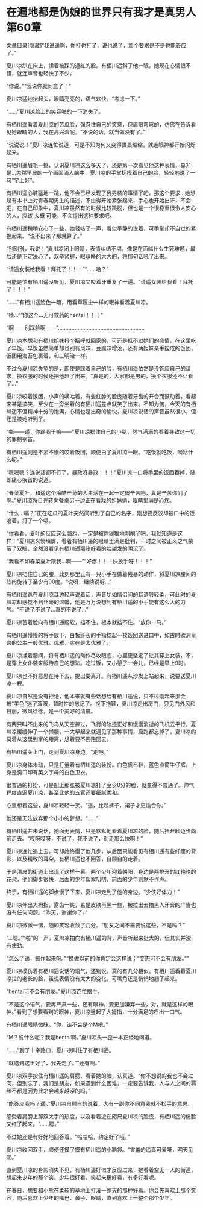 # 在遍地都是伪娘的世界只有我才是真男人 第60章

文章目录[隐藏]“我说遥啊，你打也打了，说也说了，那个要求是不是也能答应了。”

夏川凉趴在床上，揉着被踩的通红的脸。有栖川遥斜了他一眼，她现在心情很不错，就连声音也轻快了不少。

“你说。”“我说你就同意了！”

夏川凉猛地抬起头，眼睛亮亮的，语气欢快。“考虑一下。”

“……”夏川凉脸上的笑容啪的一下消失了。

有栖川遥看着夏川凉的苦瓜脸，强忍住自己的笑意，但眉眼弯弯的，仿佛在告诉看见她眼睛的人，我在高兴着呢。“不说的话，就当做没有了。”

“说说说！”夏川凉连忙说道，可是不知为何又变得畏畏缩缩，就连眼神都开始闪烁起来。

有栖川遥眉毛一挑，认识夏川凉这么多天了，还是第一次看见他这种表情，莫非是…忽然早晨的一个画面涌入脑中，夏川凉的手掌抚摸着自己的脸，轻轻地说了一句“早上好”。

有栖川遥心脏猛地一跳，他不会已经发现了我男装的事情了吧，那这个要求…她想起有本书上对青春期男生的描述，不由得开始紧张起来，手心也开始出汗，不会吧，在自己印象中，夏川凉虽然有的时候比较跳脱，但也是一个很稳重很令人安心的人，应该 大概 可能，不会提出这种要求吧。

有栖川遥稍稍安心了一些，她轻咳了一声，看似平静的说着，可手掌却不自觉的紧握起来。“说不出来？那就算了。”

“别别别，我说！”夏川凉闭上眼睛，表情纠结不堪，像是在面临什么生死难题，最后还是下定决心了，双拳紧握，眼睛睁的大大的，将那句话吼了出来。

“请遥女装给我看！拜托了！！！”“……哈？”

可能是怕有栖川遥没听见，夏川凉又咬着牙重复了一遍。“请遥女装给我看！拜托了！！！”

“……”有栖川遥脸色一暗，用看草履虫一样的眼神看着夏川凉。

“啧…”“你这个…无可救药的hentai！！！”

“啊——别踩脸啊——”…………………………………………………

夏川凉本想和有栖川姐妹打个招呼就回家的，可还是抵不过她们的盛情，在这里吃了早饭。早饭虽然简单却也别有风味，豆腐味增汤，还有两姐妹亲手捏成的饭团，饭团用海苔包裹着，和三明治一样。

不过令夏川凉失望的是，即使是踩着自己的脸，有栖川遥依然是没答应自己的请求，换衣服的时候还把他赶了出来。“真是的，大家都是男的，换个衣服还不让看了…”

夏川凉咬着饭团，小声的嘀咕着，有些红肿的脸庞随着牙齿的开合而鼓动着，看起来甚是搞笑，至少在一旁坐着的有栖川遥差点就笑了出来。不知为何，今天的有栖川遥不但精神十分的饱满，心情也是出奇的愉悦，夏川凉说话的声音虽然很小，但还是被她听到了。

“嘶——遥，你踢我干嘛——”夏川凉捂住自己的小腿，怨气满满的看着导致这一切的罪魁祸首。

有栖川遥则是不紧不慢的咬着饭团，顺便白了夏川凉一眼。“吃饭就吃饭，嘀咕什么呢。”

“嗯嗯嗯？连说话都不行了，暴政呀暴政！！！”夏川凉一口将手里的饭团吞掉，随即痛心疾首的说道。

“春菜夏叶，和遥这个冷酷严苛的人生活在一起一定很辛苦吧，真是辛苦你们了啊。”夏川凉将目光转向餐桌另一边正在看戏的姐妹俩，眼睛里满是心疼。

“什么…嗝？”正在吃瓜的夏叶突然间听到了自己的名字，刚想要反驳却被口中的饭呛着，打了一个嗝。

“你看看，夏叶的反应这么强烈，一定是被你狠狠地剥削了吧，我就知道是这样！”夏川凉义愤填膺，看着有栖川遥的眼睛里满是批判，一时之间被正义之气蒙蔽了双眼，全然没看见有栖川遥那张好看的脸越发的阴沉了。

“我看不如春菜夏叶跟我…啊——”“好疼！！！快放手呀！！！”

夏川凉捂住自己的腰，此刻那里正有一只小手在做着残暴的动作，将夏川凉腰间的软肉旋转了至少有90度。“说呀，继续说呀…”

有栖川遥趴在夏川凉耳边轻声说着话，声音犹如情侣间的耳语般轻柔，可此时的夏川凉却感觉不到丝毫的温馨，他是万万没想到有栖川遥的小手能有这么大的力气。“不说了不说了…真的不说了…”

夏川凉苦着脸向有栖川遥服软，挡不住，根本就挡不住。“放你一马。”

有栖川遥慢慢的将手放下，白皙纤长的手指捻起一枚饭团送进口中，如古时欧洲皇宫的公主一般优雅。优雅，实在是太优雅了。

夏川凉揉着腰间，将有栖川遥的动作尽收眼底，心里更坚定了让其穿上女装，不，是穿上女仆装来服侍自己的想法。吃过饭，又小憩了一会儿，已经是早上9时。

夏川凉也不好意思在待下去，提出要离开。有栖川遥从沙发上站起来，说要送夏川凉一程。

夏川凉自然是没有拒绝，他本来就有些话想给有栖川遥说，只不过刚起来那会被“美色”迷了双眼，暂时性的忘记了。换下拖鞋，夏川凉走出房门，只见门外风和日丽，微风徐徐，是一个美好的清晨。

有两只叫不出来的飞鸟从天空掠过，飞行的轨迹正好和慢慢消逝的飞机云平行。夏川凉缓缓伸了一个懒腰，一大早起来就遇见了那种事情，晨跑都忘掉了，夏川凉约莫着从这里到家的距离，想着要不要跑回去。

有栖川遥关上门，走到夏川凉身边。“走吧。”

夏川凉身体未动，只是打量着有栖川遥的装扮。白色帆布鞋，蓝色直筒牛仔裤，上身是胸口印有英文字母的白色卫衣。

很普通的打扮，可是配上那张被夏川凉打了至少8分的脸，就变得不普通了。帅气程度直逼夏川凉，甚至比他的五官还要细腻柔和。

心里想着这些，夏川凉轻轻一笑。“遥，比起裤子，裙子才更适合你。”

他还是无法放弃那个小小的梦想。“……”

有栖川遥并未说话，她面无表情，只是默默地看着夏川凉的脸，随后扭开脸迈步向前走去。“哎呀哎呀，不说了，我不说了，别走那么快啊！”

夏川凉连忙追上去，可却始终慢了他几步，从后面只能看见有栖川遥有些纤瘦的背影，以及精致的耳朵。有栖川遥也不回答，自顾自的走着。

于是清晨的街道上出现了这样一幕。两个少年迎着朝阳，身边是两排开的红艳艳的花朵，他们脚步很快，后面的少年絮絮叨叨，前面的少年则默不作声。

终于，有栖川遥的脚步慢了下来，夏川凉走到了他的身边。“少侠好体力！”

夏川凉伸出大拇指，露齿一笑，若是皮肤再黑一些，被拉出去拍黑人牙膏的广告也没有任何问题。“昨天，谢谢你了。”

夏川凉微微一愣，随即笑容收敛了几分。“朋友之间不需要说这些，不是吗？”

“…嗯。”“啪”的一声，夏川凉拍向有栖川遥的背，声音听起来挺大的，但其实并没有使劲。

“怎么了遥，振作起来呀。”“换做以前的你肯定会这样说：“变态可不会有朋友。””

夏川凉模仿着有栖川遥说话的语气，还别说，真的有几分相似。有栖川遥看着夏川凉拉的老长的脸，虽说表情没有太大的变化，可嘴角还是悄悄地翘了起来。

“hentai可不会有朋友。”夏川凉连忙摆手。

“不是这个语气，要再严肃一些，还有眼神，要更加嫌弃一些，对，就是这样的眼神。”看到了想要看到的眼神，夏川凉竖起了大拇指，十分满足的呼出一口气。

有栖川遥眼睛微眯。“你，该不会是个M吧。”

“M？说什么呢？我是hentai啊。”夏川凉头一歪一本正经地问道。

“……”到了十字路口，夏川凉叫住了有栖川遥。

“就送到这里好了，我先走了。”“还有啊。”

夏川凉双手按住有栖川遥的肩膀，看着她的脸，认真道。“你不想说的我也不会过问，但别忘了，我们是朋友，如果遇到什么困难，一定要告诉我，人与人之间的羁绊不都是因为此才会越来越深的吗。”

“能答应我吗？遥。”夏川凉自顾自的说着，大有一副你不同意我就不松手的意思。

感受着肩膀上那双大手的热度，以及看着近在咫尺夏川凉的脸庞，有栖川遥的俏脸又红了起来。“……嗯。”

不过她还是有好好地回答着。“哈哈哈，约定好了哦。”

夏川凉收回双手，顺便还摸了摸有栖川遥的小脑袋。“害羞的遥真可爱呀，明天见喽。”

直到夏川凉的身影消失不见，有栖川遥好似才反应过来，她看着空无一人的街道，想起来少年的那个笑。少年很好看，笑起来更好看，有多好看呢。

在春日，想要和小熊在柔软的草地上打滚一整天的那种好看。你会先喜欢上那个笑容，随后喜欢上少年的嘴巴、鼻子、眼睛，直到喜欢上一整个那个少年。

